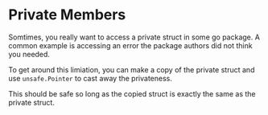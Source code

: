 # Private Members

Somtimes, you really want to access a private struct in some go package. A common example is accessing an error the package authors did not think you needed.

To get around this limiation, you can make a copy of the private struct and use `unsafe.Pointer` to cast away the privateness. 

This should be safe so long as the copied struct is exactly the same as the private struct.